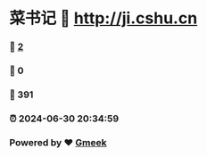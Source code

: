 # 菜书记 :link: http://ji.cshu.cn 
### :page_facing_up: [2](http://ji.cshu.cn/tag.html) 
### :speech_balloon: 0 
### :hibiscus: 391 
### :alarm_clock: 2024-06-30 20:34:59 
### Powered by :heart: [Gmeek](https://github.com/Meekdai/Gmeek)
